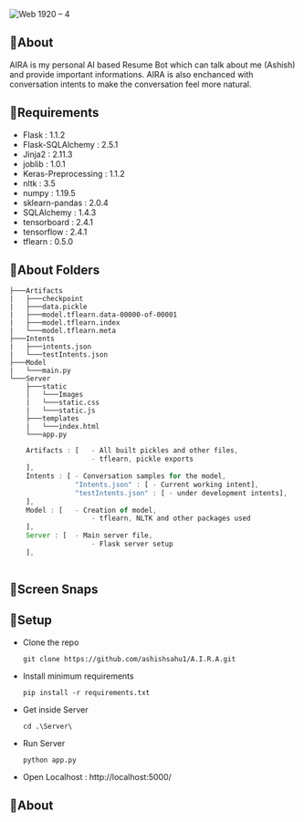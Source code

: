 ![Web 1920 – 4](https://user-images.githubusercontent.com/52550558/114520241-ddfaeb80-9c5e-11eb-937b-04f544e7bc89.png)

## 📌About
AIRA is my personal AI based Resume Bot which can talk about me (Ashish) and provide important informations. AIRA is also enchanced with conversation intents to make the conversation feel more natural.

## 📌Requirements
- Flask : 1.1.2
- Flask-SQLAlchemy : 2.5.1
- Jinja2 : 2.11.3
- joblib : 1.0.1
- Keras-Preprocessing : 1.1.2
- nltk : 3.5
- numpy : 1.19.5
- sklearn-pandas : 2.0.4
- SQLAlchemy : 1.4.3
- tensorboard : 2.4.1
- tensorflow : 2.4.1
- tflearn : 0.5.0

## 📌About Folders
```
├───Artifacts
|   ├───checkpoint
|   ├───data.pickle
|   ├───model.tflearn.data-00000-of-00001
|   ├───model.tflearn.index
|   └───model.tflearn.meta
├───Intents
|   ├───intents.json
|   └───testIntents.json
├───Model
|   └───main.py
└───Server
    ├───static
    │   └───Images
    |   └───static.css
    |   └───static.js
    ├───templates
    |   └───index.html
    └───app.py
```
```js
  	Artifacts : [	- All built pickles and other files,
                 	- tflearn, pickle exports
  	],
    Intents : [	- Conversation samples for the model,
                "Intents.json" : [ - Current working intent],
                "testIntents.json" : [ - under development intents],
  	],
    Model : [	- Creation of model,
                 	- tflearn, NLTK and other packages used
  	],
    Server : [	- Main server file,
                 	- Flask server setup
  	],
  	

```

## 📌Screen Snaps

## 📌Setup

- Clone the repo
    <br>

    ```
    git clone https://github.com/ashishsahu1/A.I.R.A.git
    ```

- Install minimum requirements
    <br>
    
    ```
    pip install -r requirements.txt
    ```
- Get inside Server
    <br>
    
    ```
    cd .\Server\
    ```
- Run Server
    <br>
    
    ```
    python app.py
    ```
- Open Localhost : http://localhost:5000/
    


## 📌About


